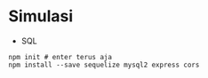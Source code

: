 Simulasi
========


- SQL


```
npm init # enter terus aja
npm install --save sequelize mysql2 express cors
```

